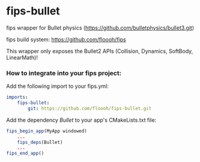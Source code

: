 # fips-bullet

fips wrapper for Bullet physics (https://github.com/bulletphysics/bullet3.git)

fips build system: https://github.com/floooh/fips

This wrapper only exposes the Bullet2 APIs (Collision, Dynamics, SoftBody, LinearMath)!

### How to integrate into your fips project:

Add the following import to your fips.yml:

```yaml
imports:
    fips-bullet:
        git: https://github.com/floooh/fips-bullet.git
```

Add the dependency _Bullet_ to your app's CMakeLists.txt file:

```cmake
fips_begin_app(MyApp windowed)
    ...
    fips_deps(Bullet)
    ...
fips_end_app()
```

